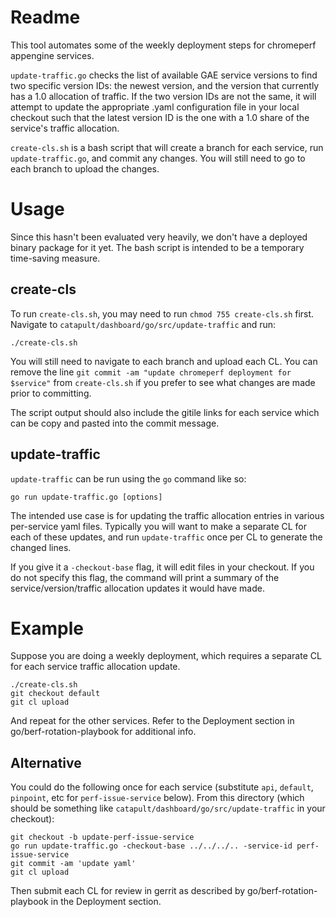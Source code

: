 # Readme

This tool automates some of the weekly deployment steps for chromeperf appengine services.

`update-traffic.go` checks the list of available GAE service versions to find two specific version IDs: the newest version, and the version that currently has a 1.0 allocation of traffic.  If the two version IDs are not the same, it will attempt to update the appropriate .yaml configuration file in your local checkout such that the latest version ID is the one with a 1.0 share of the service's traffic allocation.

`create-cls.sh` is a bash script that will create a branch for each service, run `update-traffic.go`, and commit any changes. You will still need to go to each branch to upload the changes.

# Usage

Since this hasn't been evaluated very heavily, we don't have a deployed binary package for it yet. The bash script is intended to be a temporary time-saving measure.

## create-cls

To run `create-cls.sh`, you may need to run `chmod 755 create-cls.sh` first. Navigate to `catapult/dashboard/go/src/update-traffic` and run:

```
./create-cls.sh
```

You will still need to navigate to each branch and upload each CL. You can remove the line `git commit -am "update chromeperf deployment for $service"` from `create-cls.sh` if you prefer to see what changes are made prior to committing.

The script output should also include the gitile links for each service which can be copy and pasted into the commit message.

## update-traffic

`update-traffic` can be run using the `go` command like so:

```
go run update-traffic.go [options]
```

The intended use case is for updating the traffic allocation entries in various per-service yaml files.  Typically you will want to make a separate CL for each of these updates, and run `update-traffic` once per CL to generate the changed lines.

If you give it a `-checkout-base` flag, it will edit files in your checkout.  If you do not specify this flag, the command will print a summary of the service/version/traffic allocation updates it would have made.

# Example
Suppose you are doing a weekly deployment, which requires a separate CL for each service traffic allocation update.

```
./create-cls.sh
git checkout default
git cl upload
```

And repeat for the other services. Refer to the Deployment section in go/berf-rotation-playbook for additional info.


## Alternative
You could do the following once for each service (substitute `api`, `default`, `pinpoint`, etc for `perf-issue-service` below). From this directory (which should be something like `catapult/dashboard/go/src/update-traffic` in your checkout):
```
git checkout -b update-perf-issue-service
go run update-traffic.go -checkout-base ../../../.. -service-id perf-issue-service
git commit -am 'update yaml'
git cl upload
```

Then submit each CL for review in gerrit as described by go/berf-rotation-playbook in the Deployment section.
